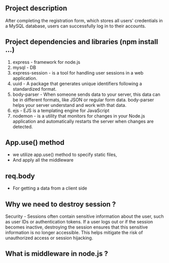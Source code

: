 ## Project description

After completing the registration form, which stores all users' credentials in a
MySQL database, users can successfully log in to their accounts.

## Project dependencies and libraries (npm install ...)

1. express - framework for node.js
2. mysql - DB
3. express-session - is a tool for handling user sessions in a web application.
4. uuid - A package that generates unique identifiers following a standardized
   format.
5. body-parser - When someone sends data to your server, this data can be in
   different formats, like JSON or regular form data. body-parser helps your
   server understand and work with that data.
6. ejs - EJS is a templating engine for JavaScript
7. nodemon - is a utility that monitors for changes in your Node.js application
   and automatically restarts the server when changes are detected.

## App.use() method

- we utilize app.use() method to specify static files,
- And apply all the middleware

## req.body

- For getting a data from a client side

## Why we need to destroy session ?

Security - Sessions often contain sensitive information about the user, such as
user IDs or authentication tokens. If a user logs out or if the session becomes
inactive, destroying the session ensures that this sensitive information is no
longer accessible. This helps mitigate the risk of unauthorized access or
session hijacking.

## What is middleware in node.js ?
